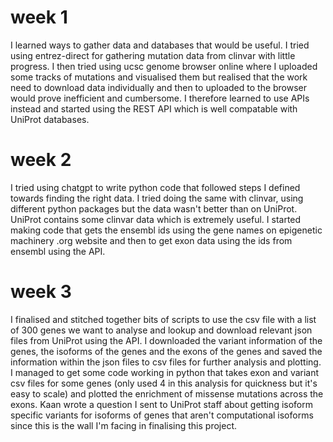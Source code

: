 # week 1
I learned ways to gather data and databases that would be useful. I tried using entrez-direct for gathering mutation data from clinvar with little progress.
I then tried using ucsc genome browser online where I uploaded some tracks of mutations and visualised them but realised that the work need to download data individually
and then to uploaded to the browser would prove inefficient and cumbersome. I therefore learned to use APIs instead and started using the REST API which is well compatable
with UniProt databases.
# week 2
I tried using chatgpt to write python code that followed steps I defined towards finding the right data. I tried doing the same with clinvar, using different python packages
but the data wasn't better than on UniProt. UniProt contains some clinvar data which is extremely useful.
I started making code that gets the ensembl ids using the gene names on epigenetic machinery .org website and then to get exon data using the ids from ensembl using the API.
# week 3
I finalised and stitched together bits of scripts to use the csv file with a list of 300 genes we want to analyse and lookup and download relevant json files from UniProt using the API.
I downloaded the variant information of the genes, the isoforms of the genes and the exons of the genes and saved the information within the json files to csv files for further analysis and plotting.
I managed to get some code working in python that takes exon and variant csv files for some genes (only used 4 in this analysis for quickness but it's easy to scale) and plotted the enrichment of missense
mutations across the exons.
Kaan wrote a question I sent to UniProt staff about getting isoform specific variants for isoforms of genes that aren't computational isoforms since this is the wall I'm facing in finalising this project.
